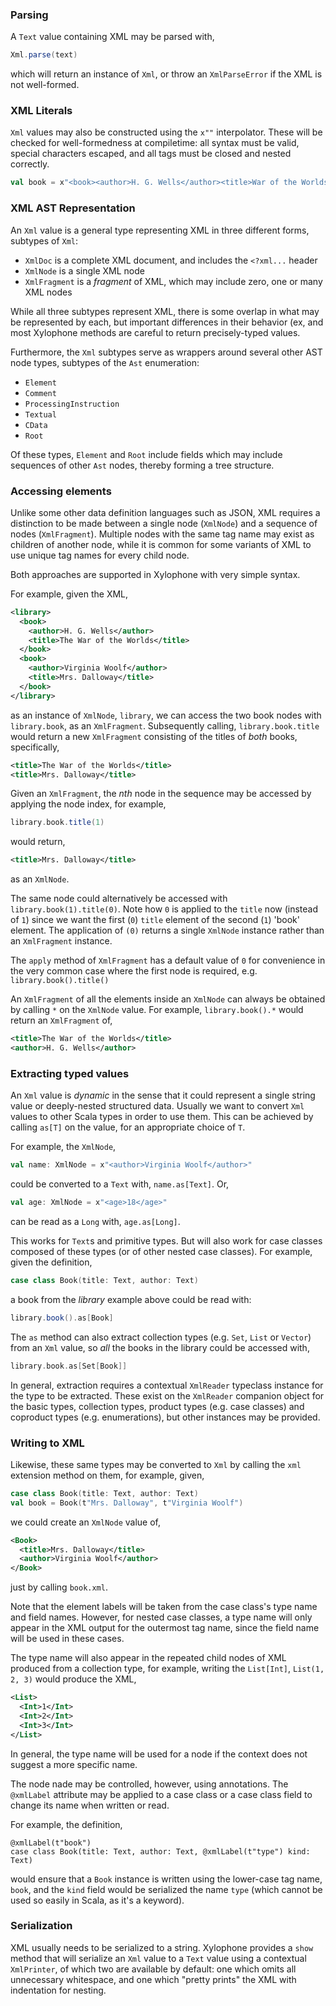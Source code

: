 ### Parsing

A `Text` value containing XML may be parsed with,
```scala
Xml.parse(text)
```
which will return an instance of `Xml`, or throw an `XmlParseError` if the XML is not well-formed.

### XML Literals

`Xml` values may also be constructed using the `x""` interpolator. These will be checked for well-formedness
at compiletime: all syntax must be valid, special characters escaped, and all tags must be closed and nested
correctly.

```scala
val book = x"<book><author>H. G. Wells</author><title>War of the Worlds</title></book>"
```

### XML AST Representation

An `Xml` value is a general type representing XML in three different forms, subtypes of `Xml`:
- `XmlDoc` is a complete XML document, and includes the `<?xml...` header
- `XmlNode` is a single XML node
- `XmlFragment` is a _fragment_ of XML, which may include zero, one or many XML nodes

While all three subtypes represent XML, there is some overlap in what may be represented by each,
but important differences in their behavior (ex, and most Xylophone methods are careful to return precisely-typed
values.

Furthermore, the `Xml` subtypes serve as wrappers around several other AST node types, subtypes of the `Ast`
enumeration:
 - `Element`
 - `Comment`
 - `ProcessingInstruction`
 - `Textual`
 - `CData`
 - `Root`

Of these types, `Element` and `Root` include fields which may include sequences of other `Ast` nodes, thereby
forming a tree structure.

### Accessing elements

Unlike some other data definition languages such as JSON, XML requires a distinction to be made between a
single node (`XmlNode`) and a sequence of nodes (`XmlFragment`). Multiple nodes with the same tag name
may exist as children of another node, while it is common for some variants of XML to use unique tag names
for every child node.

Both approaches are supported in Xylophone with very simple syntax.

For example, given the XML,
```xml
<library>
  <book>
    <author>H. G. Wells</author>
    <title>The War of the Worlds</title>
  </book>
  <book>
    <author>Virginia Woolf</author>
    <title>Mrs. Dalloway</title>
  </book>
</library>
```
as an instance of `XmlNode`, `library`, we can access the two book nodes with `library.book`, as an `XmlFragment`.
Subsequently calling, `library.book.title` would return a new `XmlFragment` consisting of the titles of _both_ books,
specifically,
```xml
<title>The War of the Worlds</title>
<title>Mrs. Dalloway</title>
```

Given an `XmlFragment`, the *nth* node in the sequence may be accessed by applying the node index, for example,
```scala
library.book.title(1)
```
would return,
```xml
<title>Mrs. Dalloway</title>
```
as an `XmlNode`.

The same node could alternatively be accessed with `library.book(1).title(0)`. Note how `0` is applied to the
`title` now (instead of `1`) since we want the first (`0`) `title` element of the second (`1`) 'book' element.
The application of `(0)` returns a single `XmlNode` instance rather than an `XmlFragment` instance.

The `apply` method of `XmlFragment` has a default value of `0` for convenience in the very common case where the
first node is required, e.g. `library.book().title()`

An `XmlFragment` of all the elements inside an `XmlNode` can always be obtained by calling `*` on the `XmlNode`
value. For example, `library.book().*` would return an `XmlFragment` of,
```xml
<title>The War of the Worlds</title>
<author>H. G. Wells</author>
```

### Extracting typed values

An `Xml` value is _dynamic_ in the sense that it could represent a single string value or deeply-nested structured
data. Usually we want to convert `Xml` values to other Scala types in order to use them. This can be achieved by
calling `as[T]` on the value, for an appropriate choice of `T`.

For example, the `XmlNode`,
```scala
val name: XmlNode = x"<author>Virginia Woolf</author>"
```
could be converted to a `Text` with, `name.as[Text]`. Or,
```scala
val age: XmlNode = x"<age>18</age>"
```
can be read as a `Long` with, `age.as[Long]`.

This works for `Text`s and primitive types. But will also work for case classes composed of these types (or
of other nested case classes). For example, given the definition,
```scala
case class Book(title: Text, author: Text)
```
a book from the _library_ example above could be read with:
```scala
library.book().as[Book]
```

The `as` method can also extract collection types (e.g. `Set`, `List` or `Vector`) from an `Xml` value, so
_all_ the books in the library could be accessed with,
```scala
library.book.as[Set[Book]]
```

In general, extraction requires a contextual `XmlReader` typeclass instance for the type to be extracted.
These exist on the `XmlReader` companion object for the basic types, collection types, product types
(e.g. case classes) and coproduct types (e.g. enumerations), but other instances may be provided.

### Writing to XML

Likewise, these same types may be converted to `Xml` by calling the `xml` extension method on them, for
example, given,
```scala
case class Book(title: Text, author: Text)
val book = Book(t"Mrs. Dalloway", t"Virginia Woolf")
```
we could create an `XmlNode` value of,
```xml
<Book>
  <title>Mrs. Dalloway</title>
  <author>Virginia Woolf</author>
</Book>
```
just by calling `book.xml`.

Note that the element labels will be taken from the case class's type name and field names. However, for
nested case classes, a type name will only appear in the XML output for the outermost tag name, since the
field name will be used in these cases.

The type name will also appear in the repeated child nodes of XML produced from a collection type, for
example, writing the `List[Int]`, `List(1, 2, 3)` would produce the XML,
```xml
<List>
  <Int>1</Int>
  <Int>2</Int>
  <Int>3</Int>
</List>
```

In general, the type name will be used for a node if the context does not suggest a more specific name.

The node nade may be controlled, however, using annotations. The `@xmlLabel` attribute may be applied
to a case class or a case class field to change its name when written or read.

For example, the definition,
```
@xmlLabel(t"book")
case class Book(title: Text, author: Text, @xmlLabel(t"type") kind: Text)
```
would ensure that a `Book` instance is written using the lower-case tag name, `book`, and the `kind`
field would be serialized the name `type` (which cannot be used so easily in Scala, as it's a keyword).

### Serialization

XML usually needs to be serialized to a string. Xylophone provides a `show` method that will serialize
an `Xml` value to a `Text` value using a contextual `XmlPrinter`, of which two are available by default:
one which omits all unnecessary whitespace, and one which "pretty prints" the XML with indentation for
nesting.


